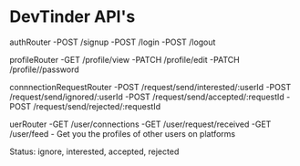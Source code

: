# DevTinder API's

authRouter
-POST /signup
-POST /login
-POST /logout

profileRouter
-GET /profile/view
-PATCH /profile/edit
-PATCH /profile//password

connnectionRequestRouter
-POST /request/send/interested/:userId
-POST /request/send/ignored/:userId
-POST /request/send/accepted/:requestId
-POST /request/send/rejected/:requestId

uerRouter
-GET /user/connections
-GET /user/request/received
-GET /user/feed - Get you the profiles of other users on platforms

Status: ignore, interested, accepted, rejected
